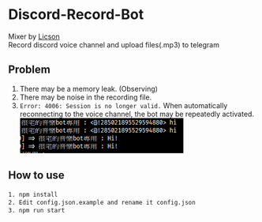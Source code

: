 # Discord-Record-Bot
Mixer by [Licson](https://github.com/licson0729)  
Record discord voice channel and upload files(.mp3) to telegram

## Problem
1. There may be a memory leak. (Observing)
2. There may be noise in the recording file.
3. `Error: 4006: Session is no longer valid.` When automatically reconnecting to the voice channel, the bot may be repeatedly activated.
![image](image/problem.png)

## How to use
```
1. npm install 
2. Edit config.json.example and rename it config.json
3. npm run start
```
